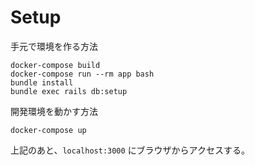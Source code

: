 # Setup

手元で環境を作る方法
```
docker-compose build
docker-compose run --rm app bash
bundle install
bundle exec rails db:setup
```

開発環境を動かす方法
```
docker-compose up
```
上記のあと、`localhost:3000` にブラウザからアクセスする。
